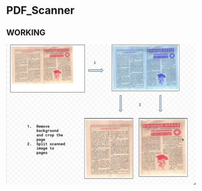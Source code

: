 # PDF_Scanner

## WORKING
![Working](https://github.com/praveenr2998/PDF_Scanner/blob/main/Readme%20Images/Working%20Diagram.png?raw=true)
